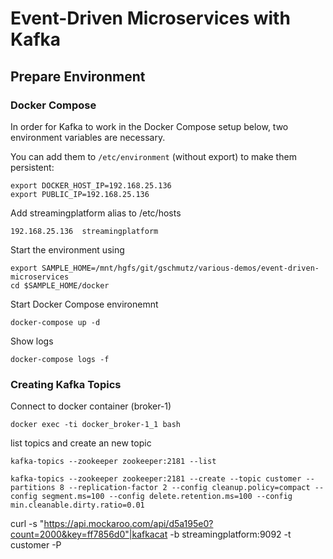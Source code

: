 # Event-Driven Microservices with Kafka

## Prepare Environment

### Docker Compose

In order for Kafka to work in the Docker Compose setup below, two environment variables are necessary.

You can add them to `/etc/environment` (without export) to make them persistent:

```
export DOCKER_HOST_IP=192.168.25.136
export PUBLIC_IP=192.168.25.136
```

Add streamingplatform alias to /etc/hosts

```
192.168.25.136	streamingplatform
```

Start the environment using 

```
export SAMPLE_HOME=/mnt/hgfs/git/gschmutz/various-demos/event-driven-microservices
cd $SAMPLE_HOME/docker
```

Start Docker Compose environemnt

```
docker-compose up -d
```

Show logs

```
docker-compose logs -f
```


### Creating Kafka Topics

Connect to docker container (broker-1)

```
docker exec -ti docker_broker-1_1 bash
```

list topics and create an new topic

```
kafka-topics --zookeeper zookeeper:2181 --list

kafka-topics --zookeeper zookeeper:2181 --create --topic customer --partitions 8 --replication-factor 2 --config cleanup.policy=compact --config segment.ms=100 --config delete.retention.ms=100 --config min.cleanable.dirty.ratio=0.01
```


curl -s "https://api.mockaroo.com/api/d5a195e0?count=2000&key=ff7856d0"|kafkacat -b streamingplatform:9092 -t customer -P

